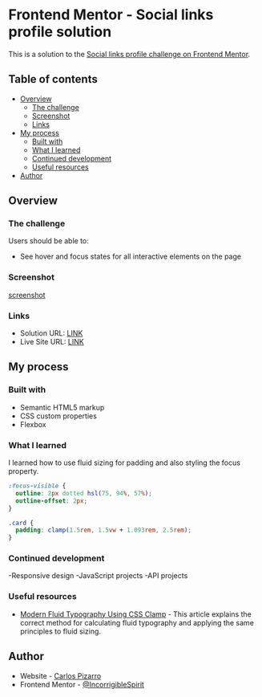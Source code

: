 # Frontend Mentor - Social links profile solution

This is a solution to the [Social links profile challenge on Frontend Mentor](https://www.frontendmentor.io/challenges/social-links-profile-UG32l9m6dQ).

## Table of contents

- [Overview](#overview)
  - [The challenge](#the-challenge)
  - [Screenshot](#screenshot)
  - [Links](#links)
- [My process](#my-process)
  - [Built with](#built-with)
  - [What I learned](#what-i-learned)
  - [Continued development](#continued-development)
  - [Useful resources](#useful-resources)
- [Author](#author)

## Overview

### The challenge

Users should be able to:

- See hover and focus states for all interactive elements on the page

### Screenshot

[screenshot](./assets/images/Screenshot.png)

### Links

- Solution URL: [LINK](https://github.com/IncorrigibleSpirit/front-end-challenges/tree/3-challenge-social-links-profile/social-links-profile)
- Live Site URL: [LINK](https://social-links-profile-01.netlify.app/)

## My process

### Built with

- Semantic HTML5 markup
- CSS custom properties
- Flexbox

### What I learned

I learned how to use fluid sizing for padding and also styling the focus property.

```css
:focus-visible {
  outline: 2px dotted hsl(75, 94%, 57%);
  outline-offset: 2px;
}
```

```css
.card {
  padding: clamp(1.5rem, 1.5vw + 1.093rem, 2.5rem);
}
```

### Continued development

-Responsive design
-JavaScript projects
-API projects

### Useful resources

- [Modern Fluid Typography Using CSS Clamp](https://www.smashingmagazine.com/2022/01/modern-fluid-typography-css-clamp/) - This article explains the correct method for calculating fluid typography and applying the same principles to fluid sizing.

## Author

- Website - [Carlos Pizarro](https://github.com/IncorrigibleSpirit)
- Frontend Mentor - [@IncorrigibleSpirit](https://www.frontendmentor.io/profile/IncorrigibleSpirit)
